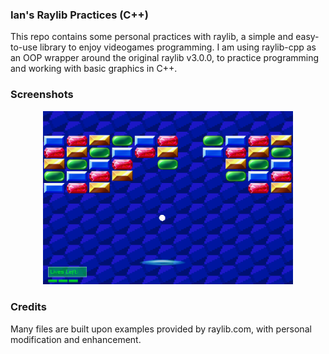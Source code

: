 ### Ian's Raylib Practices (C++)

This repo contains some personal practices with raylib, a simple and
easy-to-use library to enjoy videogames programming. I am using
raylib-cpp as an OOP wrapper around the original raylib v3.0.0, to
practice programming and working with basic graphics in C++.

### Screenshots

<p align="center">
  <img src="./screenshots/arkanoid_gameplay.png" width="400"/>
</p>

<!-- ![alt text](./screenshots/arkanoid_gameplay.png) -->

### Credits

Many files are built upon examples provided by raylib.com, with
personal modification and enhancement.
